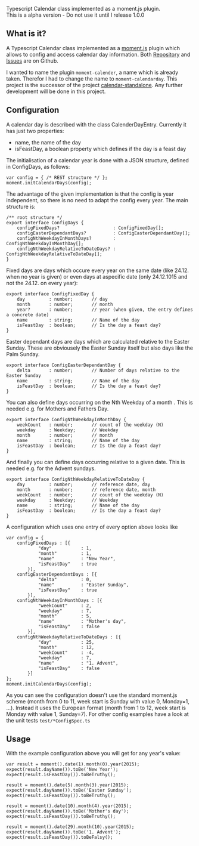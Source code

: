 Typescript Calendar class implemented as a moment.js plugin.   
This is a alpha version - Do not use it until I release 1.0.0

## What is it?
A Typescript Calendar class implemented as a [moment.js](http://momentjs.com/) plugin
which allows to config and access calendar day information. Both
[Repository](https://github.com/ChrLipp/moment-calendarday) and
[Issues](https://github.com/ChrLipp/moment-calendarday/issues) are on Github.

I wanted to name the plugin `moment-calender`, a name which is already taken.
Therefor I had to change the name to `moment-calendarday`. This project is the successor of
the project [calendar-standalone](https://github.com/ChrLipp/calendar-standalone).
Any further development will be done in this project. 


## Configuration
A calendar day is described with the class CalenderDayEntry.
Currently it has just two properties:

- name, the name of the day
- isFeastDay, a boolean property which defines if the day is a feast day

The initialisation of a calendar year is done with a JSON structure, defined in ConfigDays,
as follows:

	var config = { /* REST structure */ };
	moment.initCalendarDays(config);

The advantage of the given implementation is that the config is year independent, so there is no
need to adapt the config every year. The main structure is:

	/** root structure */
	export interface ConfigDays {
		configFixedDays?                    : ConfigFixedDay[];
		configEasterDependantDays?          : ConfigEasterDependantDay[];
		configNthWeekdayInMonthDays?        : ConfigNthWeekdayInMonthDay[];
		configNthWeekdayRelativeToDateDays? : ConfigNthWeekdayRelativeToDateDay[];
	}

Fixed days are days which occure every year on the same date (like 24.12. when no year is given)
or even days at aspecific date (only 24.12.1015 and not the 24.12. on every year):

	export interface ConfigFixedDay {
		day         : number;       // day
		month       : number;       // month
		year?       : number;       // year (when given, the entry defines a concrete date)
		name        : string;       // Name of the day
		isFeastDay  : boolean;      // Is the day a feast day?
	}

Easter dependant days are days which are calculated relative to the Easter Sunday. These are
obviousely the Easter Sunday itself but also days like the Palm Sunday. 

	export interface ConfigEasterDependantDay {
		delta       : number;       // Number of days relative to the Easter Sunday
		name        : string;       // Name of the day
		isFeastDay  : boolean;      // Is the day a feast day?
	}

You can also define days occurring on the Nth Weekday of a month . This is needed e.g. for
Mothers and Fathers Day.

	export interface ConfigNthWeekdayInMonthDay {
		weekCount   : number;       // count of the weekday (N)
		weekday     : Weekday;      // Weekday
		month       : number;       // month
		name        : string;       // Name of the day
		isFeastDay  : boolean;      // Is the day a feast day?
	}

And finally you can define days occurring relative to a given date. This is needed e.g. for
the Advent sundays.
	
	export interface ConfigNthWeekdayRelativeToDateDay {
		day         : number;       // reference date, day
		month       : number;       // reference date, month
		weekCount   : number;       // count of the weekday (N)
		weekday     : Weekday;      // Weekday
		name        : string;       // Name of the day
		isFeastDay  : boolean;      // Is the day a feast day?
	}

A configuration which uses one entry of every option above looks like

	var config = {
		configFixedDays : [{
				"day"           : 1,
				"month"         : 1,
				"name"          : "New Year",
				"isFeastDay"    : true
			}],
		configEasterDependantDays : [{
				"delta"         : 0,
				"name"          : "Easter Sunday",
				"isFeastDay"    : true
			}],
		configNthWeekdayInMonthDays : [{
				"weekCount"     : 2,
				"weekday"       : 7,
				"month"         : 5,
				"name"          : "Mother's day",
				"isFeastDay"    : false
			}],
		configNthWeekdayRelativeToDateDays : [{
				"day"           : 25,
				"month"         : 12,
				"weekCount"     : -4,
				"weekday"       : 7,
				"name"          : "1. Advent",
				"isFeastDay"    : false
			}]
	};
	moment.initCalendarDays(config);

As you can see the configuration doesn't use the standard moment.js scheme (month from 0 to 11,
week start is Sunday with value 0, Monday=1, ...). Instead it uses the European format
(month from 1 to 12, week start is Monday with value 1, Sunday=7).
For other config examples have a look at the unit tests `test/*ConfigSpec.ts`

## Usage

With the example configuration above you will get for any year's value:
 
	var result = moment().date(1).month(0).year(2015);
	expect(result.dayName()).toBe('New Year');
	expect(result.isFeastDay()).toBeTruthy();

	result = moment().date(5).month(3).year(2015);
	expect(result.dayName()).toBe('Easter Sunday');
	expect(result.isFeastDay()).toBeTruthy();

	result = moment().date(10).month(4).year(2015);
	expect(result.dayName()).toBe('Mother's day');
	expect(result.isFeastDay()).toBeTruthy();

	result = moment().date(29).month(10).year(2015);
	expect(result.dayName()).toBe('1. Advent');
	expect(result.isFeastDay()).toBeFalsy();
